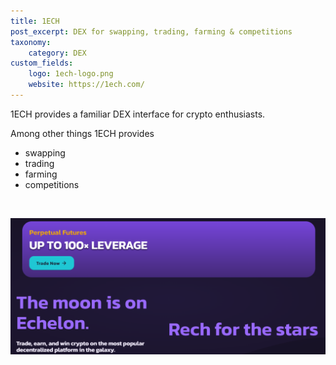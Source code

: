```yaml
---
title: 1ECH
post_excerpt: DEX for swapping, trading, farming & competitions
taxonomy:
    category: DEX
custom_fields:
    logo: 1ech-logo.png
    website: https://1ech.com/
---
```

1ECH provides a familiar DEX interface for crypto enthusiasts.

Among other things 1ECH provides
* swapping
* trading
* farming
* competitions

&nbsp;

[![1ECH](/_images/1ech-pic1.png "1ECH")](https://1ech.com)
